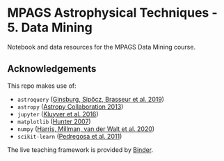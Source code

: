 # MPAGS Astrophysical Techniques - 5. Data Mining

Notebook and data resources for the MPAGS Data Mining course.

## Acknowledgements

This repo makes use of:
 * `astroquery` ([Ginsburg, Sipőcz, Brasseur et al. 2019](https://ui.adsabs.harvard.edu/abs/2019AJ....157...98G/abstract))
 * `astropy` ([Astropy Collaboration 2013](https://ui.adsabs.harvard.edu/abs/2013A%26A...558A..33A/abstract))
 * `jupyter` ([Kluyver et al. 2016](http://dx.doi.org/10.3233/978-1-61499-649-1-87)) 
 * `matplotlib` ([Hunter 2007](https://doi.org/10.1109/MCSE.2007.55))  
 * `numpy` ([Harris, Millman, van der Walt et al. 2020](https://doi.org/10.1038/s41586-020-2649-2))  
 * `scikit-learn` ([Pedregosa et al. 2011](http://jmlr.csail.mit.edu/papers/v12/pedregosa11a.html))
 
The live teaching framework is provided by [Binder](https://doi.org/10.25080/Majora-4af1f417-011).